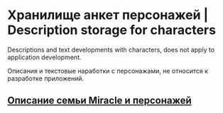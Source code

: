 # Хранилище анкет персонажей | Description storage for characters
Descriptions and text developments with characters, does not apply to application development.

Описания и текстовые наработки с персонажами, не относится к разработке приложений.


## [Описание семьи Miracle и персонажей](./Miracle%20Family/)
